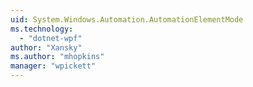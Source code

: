 ```yaml
---
uid: System.Windows.Automation.AutomationElementMode
ms.technology: 
  - "dotnet-wpf"
author: "Xansky"
ms.author: "mhopkins"
manager: "wpickett"
---
```

